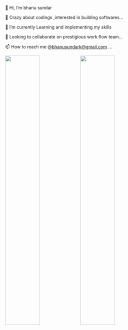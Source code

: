 👋 Hi, I’m bhanu sundar

👀 Crazy about codings ,interested in building softwares...

🌱 I’m currently Learning and implementing my skills

💞️ Looking to collaborate on prestigious work flow team...

📫 How to reach me @bhanusundark@gmail.com ...


<img align="left" width="47%" src="https://github-readme-stats.vercel.app/api?username=Sundar321&show_icons=true&theme=radical" />

<img align="left" width="47%" src="https://github-readme-stats.vercel.app/api/top-langs/?username=Sundar321&layout=compact" />

